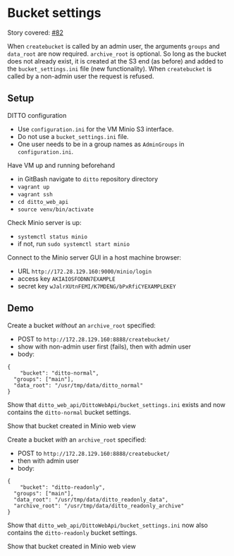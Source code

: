 # Bucket settings

Story covered: [#82](https://github.com/ukaea/ditto/issues/82)

When `createbucket` is called by an admin user, the arguments `groups` and `data_root` are now required. `archive_root` is optional. So long as the bucket does not already exist, it is created at the S3 end (as before) and added to the `bucket_settings.ini` file (new functionality). When `createbucket` is called by a non-admin user the request is refused.

## Setup

DITTO configuration
* Use `configuration.ini` for the VM Minio S3 interface.
* Do not use a `bucket_settings.ini` file.
* One user needs to be in a group names as `AdminGroups` in `configuration.ini`.

Have VM up and running beforehand
* in GitBash navigate to `ditto` repository directory
* `vagrant up`
* `vagrant ssh`
* `cd ditto_web_api`
* `source venv/bin/activate`

Check Minio server is up:
* `systemctl status minio`
* if not, run `sudo systemctl start minio`

Connect to the Minio server GUI in a host machine browser:
* URL `http://172.28.129.160:9000/minio/login`
* access key `AKIAIOSFODNN7EXAMPLE`
* secret key `wJalrXUtnFEMI/K7MDENG/bPxRfiCYEXAMPLEKEY`

## Demo

Create a bucket _without_ an `archive_root` specified:
* POST to `http://172.28.129.160:8888/createbucket/`
* show with non-admin user first (fails), then with admin user
* body:
```
{
	"bucket": "ditto-normal",
  "groups": ["main"],
  "data_root": "/usr/tmp/data/ditto_normal"
}
```

Show that `ditto_web_api/DittoWebApi/bucket_settings.ini` exists and now contains the `ditto-normal` bucket settings.

Show that bucket created in Minio web view

Create a bucket _with_ an `archive_root` specified:
* POST to `http://172.28.129.160:8888/createbucket/`
* then with admin user
* body:
```
{
	"bucket": "ditto-readonly",
  "groups": ["main"],
  "data_root": "/usr/tmp/data/ditto_readonly_data",
  "archive_root": "/usr/tmp/data/ditto_readonly_archive"
}
```

Show that `ditto_web_api/DittoWebApi/bucket_settings.ini` now also contains the `ditto-readonly` bucket settings.

Show that bucket created in Minio web view

